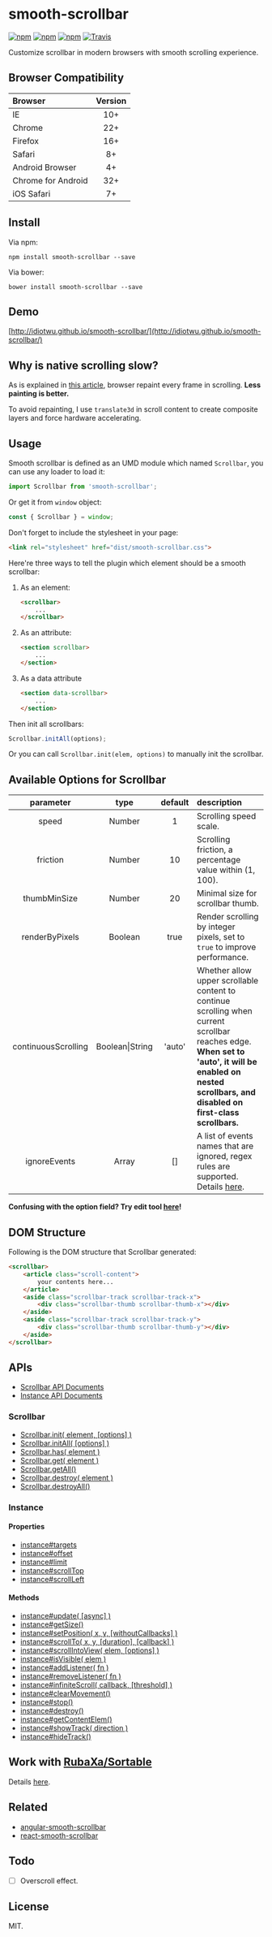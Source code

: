 # smooth-scrollbar

[![npm](https://img.shields.io/npm/v/smooth-scrollbar.svg?style=flat-square)](https://www.npmjs.com/package/smooth-scrollbar)
[![npm](https://img.shields.io/npm/dt/smooth-scrollbar.svg?style=flat-square)](https://www.npmjs.com/package/smooth-scrollbar)
[![npm](https://img.shields.io/npm/l/smooth-scrollbar.svg?style=flat-square)](https://www.npmjs.com/package/smooth-scrollbar)
[![Travis](https://img.shields.io/travis/idiotWu/smooth-scrollbar.svg)](https://travis-ci.org/idiotWu/smooth-scrollbar)

Customize scrollbar in modern browsers with smooth scrolling experience.

## Browser Compatibility

| Browser | Version |
| :------ | :-----: |
| IE      | 10+     |
| Chrome  | 22+     |
| Firefox | 16+     |
| Safari  | 8+      |
| Android Browser | 4+ |
| Chrome for Android | 32+ |
| iOS Safari | 7+ |

## Install

Via npm:

```
npm install smooth-scrollbar --save
```

Via bower:

```
bower install smooth-scrollbar --save
```


## Demo

[http://idiotwu.github.io/smooth-scrollbar/](http://idiotwu.github.io/smooth-scrollbar/)

## Why is native scrolling slow?

As is explained in [this article](http://www.html5rocks.com/en/tutorials/speed/scrolling/), browser repaint every frame in scrolling. **Less painting is better.**

To avoid repainting, I use `translate3d` in scroll content to create composite layers and force hardware accelerating.

## Usage

Smooth scrollbar is defined as an UMD module which named `Scrollbar`, you can use any loader to load it:

```javascript
import Scrollbar from 'smooth-scrollbar';
```

Or get it from `window` object:

```javascript
const { Scrollbar } = window;
```

Don't forget to include the stylesheet in your page:

```html
<link rel="stylesheet" href="dist/smooth-scrollbar.css">
```

Here're three ways to tell the plugin which element should be a smooth scrollbar:

1. As an element:

    ```html
    <scrollbar>
        ...
    </scrollbar>
    ```

2. As an attribute:

    ```html
    <section scrollbar>
        ...
    </section>
    ```

3. As a data attribute

    ```html
    <section data-scrollbar>
        ...
    </section>
    ```

Then init all scrollbars:

```javascript
Scrollbar.initAll(options);
```

Or you can call `Scrollbar.init(elem, options)` to manually init the scrollbar.

## Available Options for Scrollbar

| parameter | type | default | description |
| :--------: | :--: | :-----: | :---------- |
| speed | Number | 1 | Scrolling speed scale.|
| friction | Number | 10 | Scrolling friction, a percentage value within (1, 100). |
| thumbMinSize | Number | 20 | Minimal size for scrollbar thumb. |
| renderByPixels | Boolean | true | Render scrolling by integer pixels, set to `true` to improve performance. |
| continuousScrolling | Boolean\|String | 'auto' | Whether allow upper scrollable content to continue scrolling when current scrollbar reaches edge. **When set to 'auto', it will be enabled on nested scrollbars, and disabled on first-class scrollbars.** |
| ignoreEvents | Array | [] | A list of events names that are ignored, regex rules are supported. Details [here](https://github.com/idiotWu/smooth-scrollbar/wiki/Options-Field). |

**Confusing with the option field? Try edit tool [here](http://idiotwu.github.io/smooth-scrollbar/)!**

## DOM Structure
Following is the DOM structure that Scrollbar generated:

```html
<scrollbar>
    <article class="scroll-content">
        your contents here...
    </article>
    <aside class="scrollbar-track scrollbar-track-x">
        <div class="scrollbar-thumb scrollbar-thumb-x"></div>
    </aside>
    <aside class="scrollbar-track scrollbar-track-y">
        <div class="scrollbar-thumb scrollbar-thumb-y"></div>
    </aside>
</scrollbar>
```

## APIs

- [Scrollbar API Documents](https://github.com/idiotWu/smooth-scrollbar/wiki/Static-Methods)
- [Instance API Documents](https://github.com/idiotWu/smooth-scrollbar/wiki/Instance-Methods)

###  Scrollbar

- [Scrollbar.init( element, [options] )](https://github.com/idiotWu/smooth-scrollbar/wiki/Static-Methods#scrollbarinit-element-options-)
- [Scrollbar.initAll( [options] )](https://github.com/idiotWu/smooth-scrollbar/wiki/Static-Methods#scrollbarinitall-options-)
- [Scrollbar.has( element )](https://github.com/idiotWu/smooth-scrollbar/wiki/Static-Methods#scrollbarhas-element-)
- [Scrollbar.get( element )](https://github.com/idiotWu/smooth-scrollbar/wiki/Static-Methods#scrollbarget-element-)
- [Scrollbar.getAll()](https://github.com/idiotWu/smooth-scrollbar/wiki/Static-Methods#scrollbargetall)
- [Scrollbar.destroy( element )](https://github.com/idiotWu/smooth-scrollbar/wiki/Static-Methods#scrollbardestroy-element-)
- [Scrollbar.destroyAll()](https://github.com/idiotWu/smooth-scrollbar/wiki/Static-Methods#scrollbardestroyall)

### Instance

#### Properties

- [instance#targets](https://github.com/idiotWu/smooth-scrollbar/wiki/Instance-Methods#instancetargets)
- [instance#offset](https://github.com/idiotWu/smooth-scrollbar/wiki/Instance-Methods#instanceoffset)
- [instance#limit](https://github.com/idiotWu/smooth-scrollbar/wiki/Instance-Methods#instancelimit)
- [instance#scrollTop](https://github.com/idiotWu/smooth-scrollbar/wiki/Instance-Methods#instancescrolltop)
- [instance#scrollLeft](https://github.com/idiotWu/smooth-scrollbar/wiki/Instance-Methods#instancescrollleft)

#### Methods

- [instance#update( [async] )](https://github.com/idiotWu/smooth-scrollbar/wiki/Instance-Methods#instanceupdate-async-)
- [instance#getSize()](https://github.com/idiotWu/smooth-scrollbar/wiki/Instance-Methods#instancegetsize)
- [instance#setPosition( x, y, [withoutCallbacks] )](https://github.com/idiotWu/smooth-scrollbar/wiki/Instance-Methods#instancesetposition-x-y-withoutcallbacks-)
- [instance#scrollTo( x, y, [duration], [callback] )](https://github.com/idiotWu/smooth-scrollbar/wiki/Instance-Methods#instancescrollto-x-y-duration-callback-)
- [instance#scrollIntoView( elem, [options] )](https://github.com/idiotWu/smooth-scrollbar/wiki/Instance-Methods#instancescrollintoview-elem-options-)
- [instance#isVisible( elem )](https://github.com/idiotWu/smooth-scrollbar/wiki/Instance-Methods#instanceisvisible-elem-)
- [instance#addListener( fn )](https://github.com/idiotWu/smooth-scrollbar/wiki/Instance-Methods#instanceaddlistener-fn-)
- [instance#removeListener( fn )](https://github.com/idiotWu/smooth-scrollbar/wiki/Instance-Methods#instanceremovelistener-fn-)
- [instance#infiniteScroll( callback, [threshold] )](https://github.com/idiotWu/smooth-scrollbar/wiki/Instance-Methods#instanceinfinitescroll-callback-threshold-)
- [instance#clearMovement()](https://github.com/idiotWu/smooth-scrollbar/wiki/Instance-Methods#clearMovement)
- [instance#stop()](https://github.com/idiotWu/smooth-scrollbar/wiki/Instance-Methods#stop)
- [instance#destroy()](https://github.com/idiotWu/smooth-scrollbar/wiki/Instance-Methods#instancedestroy)
- [instance#getContentElem()](https://github.com/idiotWu/smooth-scrollbar/wiki/Instance-Methods#instancegetcontentelem)
- [instance#showTrack( direction )](https://github.com/idiotWu/smooth-scrollbar/wiki/Instance-Methods#instanceshowtrack-direction-)
- [instance#hideTrack()](https://github.com/idiotWu/smooth-scrollbar/wiki/Instance-Methods#instancehidetrack)

## Work with [RubaXa/Sortable](https://github.com/RubaXa/Sortable)

Details [here](https://github.com/idiotWu/smooth-scrollbar/wiki/Work-with-RubaXa-Sortable).

## Related

- [angular-smooth-scrollbar](https://github.com/idiotWu/angular-smooth-scrollbar)
- [react-smooth-scrollbar](https://github.com/idiotWu/react-smooth-scrollbar)

## Todo

- [ ] Overscroll effect.

## License

MIT.
